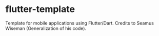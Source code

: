 # flutter-template
Template for mobile applications using Flutter/Dart. Credits to Seamus Wiseman (Generalization of his code).
